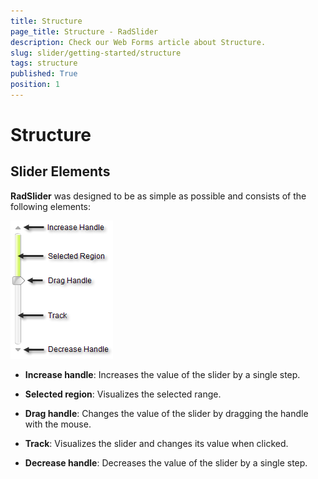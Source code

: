 ```yaml
---
title: Structure
page_title: Structure - RadSlider
description: Check our Web Forms article about Structure.
slug: slider/getting-started/structure
tags: structure
published: True
position: 1
---
```


# Structure

## Slider Elements

**RadSlider** was designed to be as simple as possible and consists of the following elements:

![](images/slider-overview001.png)

* **Increase handle**: Increases the value of the slider by a single step.

* **Selected region**: Visualizes the selected range.

* **Drag handle**: Changes the value of the slider by dragging the handle with the mouse.

* **Track**: Visualizes the slider and changes its value when clicked.

* **Decrease handle**: Decreases the value of the slider by a single step.
